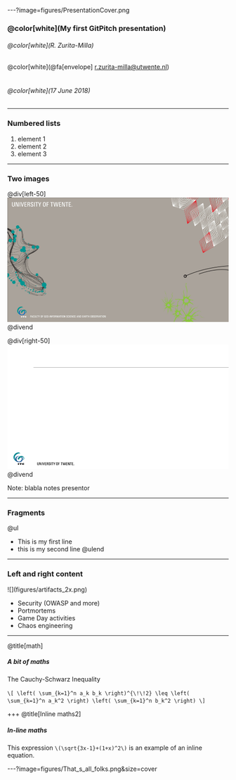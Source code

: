 ---?image=figures/PresentationCover.png

### @color[white](My first GitPitch presentation)
###### @color[white](R. Zurita-Milla)
@color[white](@fa[envelope] r.zurita-milla@utwente.nl)
<br><br>
###### @color[white](17 June 2018) 


---
### Numbered lists 
1. element 1
2. element 2
3. element 3

---
### Two images 

@div[left-50]
![](figures/PresentationCover.png)
@divend

@div[right-50]
![](figures/Presentation1.png)
@divend

Note: blabla notes presentor

---
### Fragments 
@ul
- This is my first line
- this is my second line
@ulend

---
### Left and right content
<div class="left">
![](figures/artifacts_2x.png)
</div>
<div class="right">
    <ul>
        <li>Security (OWASP and more)</li>
        <li>‎Portmortems</li>
        <li>Game Day activities</li>
        <li>Chaos engineering</li>
    </ul>
</div>

---
@title[math]
##### A bit of maths 

The Cauchy-Schwarz Inequality

`\[
\left( \sum_{k=1}^n a_k b_k \right)^{\!\!2} \leq
 \left( \sum_{k=1}^n a_k^2 \right) \left( \sum_{k=1}^n b_k^2 \right)
\]`

+++
@title[Inline maths2]
##### In-line maths

This expression `\(\sqrt{3x-1}+(1+x)^2\)` is an example of an inline equation.

---?image=figures/That_s_all_folks.png&size=cover





